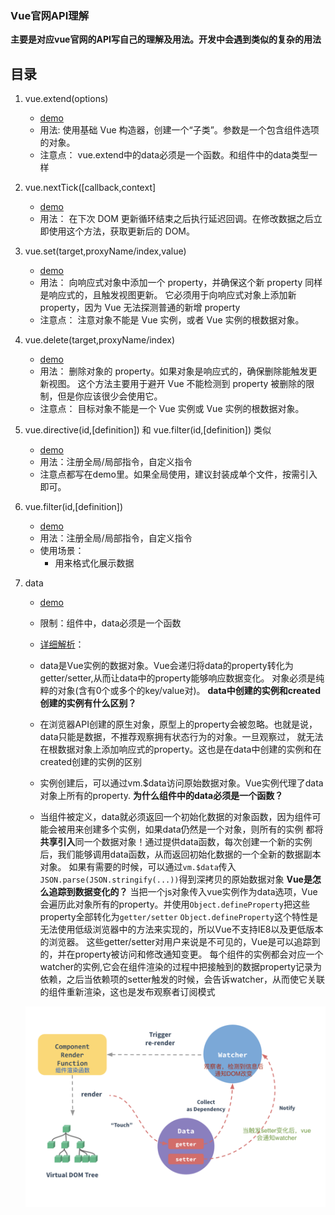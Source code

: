 ### Vue官网API理解

**主要是对应vue官网的API写自己的理解及用法。开发中会遇到类似的复杂的用法**

## 目录

1. vue.extend(options)

    - [demo](https://github.com/dreamITGirl/vueAPI/blob/main/extend.html)
    - 用法:
    使用基础 Vue 构造器，创建一个“子类”。参数是一个包含组件选项的对象。
    - 注意点：
    vue.extend中的data必须是一个函数。和组件中的data类型一样

2. vue.nextTick([callback,context]

    - [demo](https://github.com/dreamITGirl/vueAPI/blob/main/nextTick.html)
    - 用法：
    在下次 DOM 更新循环结束之后执行延迟回调。在修改数据之后立即使用这个方法，获取更新后的 DOM。

3. vue.set(target,proxyName/index,value)

   - [demo](https://github.com/dreamITGirl/vueAPI/blob/main/set.html)
   - 用法：
   向响应式对象中添加一个 property，并确保这个新 property 同样是响应式的，且触发视图更新。
   它必须用于向响应式对象上添加新 property，因为 Vue 无法探测普通的新增 property 
   - 注意点：
   注意对象不能是 Vue 实例，或者 Vue 实例的根数据对象。

4. vue.delete(target,proxyName/index)
    - [demo](https://github.com/dreamITGirl/vueAPI/blob/main/delete.html)
    - 用法：
    删除对象的 property。如果对象是响应式的，确保删除能触发更新视图。
    这个方法主要用于避开 Vue 不能检测到 property 被删除的限制，但是你应该很少会使用它。
    - 注意点：
    目标对象不能是一个 Vue 实例或 Vue 实例的根数据对象。

5. vue.directive(id,[definition]) 和 vue.filter(id,[definition]) 类似
    - [demo](https://github.com/dreamITGirl/vueAPI/blob/main/directive.html)
    - 用法：注册全局/局部指令，自定义指令
    - 注意点都写在demo里。如果全局使用，建议封装成单个文件，按需引入即可。

6. vue.filter(id,[definition])
    - [demo](https://github.com/dreamITGirl/vueAPI/blob/main/filter.html)
    - 用法：注册全局/局部指令，自定义指令
    - 使用场景：
        - 用来格式化展示数据

7. data
   - [demo](https://github.com/dreamITGirl/vueAPI/blob/main/data.html) 
   - 限制：组件中，data必须是一个函数
   - [详细解析](https://cn.vuejs.org/v2/api/#data)：
    - data是Vue实例的数据对象。Vue会递归将data的property转化为getter/setter,从而让data中的property能够响应数据变化。
    对象必须是纯粹的对象(含有0个或多个的key/value对)。 
    **data中创建的实例和created创建的实例有什么区别？**
    - 在浏览器API创建的原生对象，原型上的property会被忽略。也就是说，data只能是数据，不推荐观察拥有状态行为的对象。一旦观察过，
    就无法在根数据对象上添加响应式的property。这也是在data中创建的实例和在created创建的实例的区别

    - 实例创建后，可以通过vm.$data访问原始数据对象。Vue实例代理了data对象上所有的property.
    **为什么组件中的data必须是一个函数？**
    - 当组件被定义，data就必须返回一个初始化数据的对象函数，因为组件可能会被用来创建多个实例，如果data仍然是一个对象，则所有的实例
    都将**共享引入**同一个数据对象！通过提供data函数，每次创建一个新的实例后，我们能够调用data函数，从而返回初始化数据的一个全新的数据副本对象。
    如果有需要的时候，可以通过```vm.$data```传入```JSON.parse(JSON.stringify(...))```得到深拷贝的原始数据对象
    **Vue是怎么追踪到数据变化的？**
    当把一个js对象传入vue实例作为data选项，Vue会遍历此对象所有的property。并使用```Object.defineProperty```把这些property全部转化为```getter/setter```
    ```Object.defineProperty```这个特性是无法使用低级浏览器中的方法来实现的，所以Vue不支持IE8以及更低版本的浏览器。
    这些getter/setter对用户来说是不可见的，Vue是可以追踪到的，并在property被访问和修改通知变更。
    每个组件的实例都会对应一个watcher的实例,它会在组件渲染的过程中把接触到的数据property记录为依赖，之后当依赖项的setter触发的时候，会告诉watcher，从而使它关联的组件重新渲染，这也是发布观察者订阅模式

    ![发布订阅者模式](./img/响应式数据.png)


